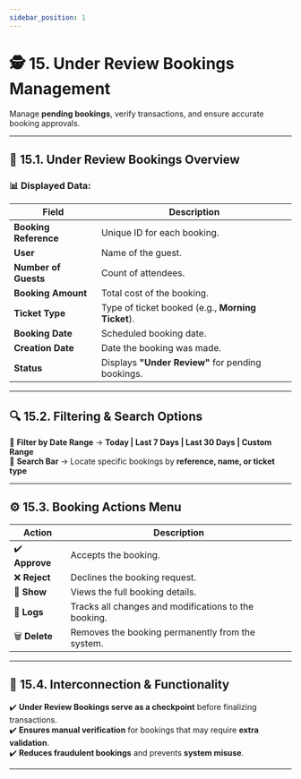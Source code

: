 ```yaml
---
sidebar_position: 1
---
```


# 🕵️ 15. Under Review Bookings Management

Manage **pending bookings**, verify transactions, and ensure accurate booking approvals.

---

## 📌 15.1. Under Review Bookings Overview

### 📊 Displayed Data:

| Field                 | Description                                       |
| --------------------- | ------------------------------------------------- |
| **Booking Reference** | Unique ID for each booking.                       |
| **User**              | Name of the guest.                                |
| **Number of Guests**  | Count of attendees.                               |
| **Booking Amount**    | Total cost of the booking.                        |
| **Ticket Type**       | Type of ticket booked (e.g., **Morning Ticket**). |
| **Booking Date**      | Scheduled booking date.                           |
| **Creation Date**     | Date the booking was made.                        |
| **Status**            | Displays **"Under Review"** for pending bookings. |

---

## 🔍 15.2. Filtering & Search Options

🔹 **Filter by Date Range** → **Today | Last 7 Days | Last 30 Days | Custom Range**  
🔎 **Search Bar** → Locate specific bookings by **reference, name, or ticket type**

---

## ⚙️ 15.3. Booking Actions Menu

| Action         | Description                                          |
| -------------- | ---------------------------------------------------- |
| ✔️ **Approve** | Accepts the booking.                                 |
| ❌ **Reject**  | Declines the booking request.                        |
| 📝 **Show**    | Views the full booking details.                      |
| 📜 **Logs**    | Tracks all changes and modifications to the booking. |
| 🗑️ **Delete**  | Removes the booking permanently from the system.     |

---

## 🔗 15.4. Interconnection & Functionality

✔️ **Under Review Bookings serve as a checkpoint** before finalizing transactions.  
✔️ **Ensures manual verification** for bookings that may require **extra validation**.  
✔️ **Reduces fraudulent bookings** and prevents **system misuse**.

---
